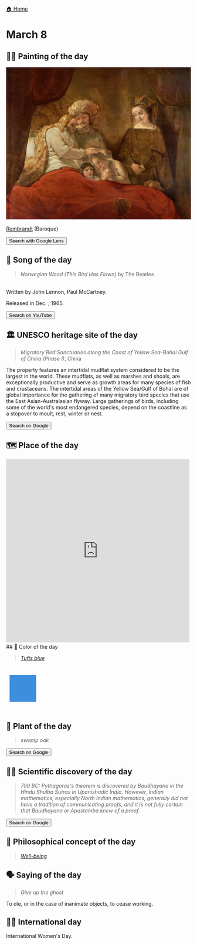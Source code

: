 
[🏠 Home](../../index.md)

# March 8

## 🧑‍🎨 Painting of the day

<img width="600" src="../img/Rembrandt_3.jpg">

[Rembrandt](http://en.wikipedia.org/wiki/Rembrandt) (Baroque)

<button class="btn btn-success"
onclick=" window.open('https://lens.google.com/uploadbyurl?url=https://iretes.github.io/one-a-day/data/img/Rembrandt_3.jpg','_blank')">
Search with Google Lens
</button>

## 🎼 Song of the day

> *Norwegian Wood (This Bird Has Flown)*
by The Beatles

<br />Written by John Lennon, Paul McCartney.

Released in Dec. , 1965.

<button class="btn btn-success"
onclick=" window.open('http://www.youtube.com/search?q=Norwegian Wood (This Bird Has Flown) by The Beatles','_blank')">
Search on YouTube
</button>

## 🏛️ UNESCO heritage site of the day

> *Migratory Bird Sanctuaries along the Coast of Yellow Sea-Bohai Gulf of China (Phase I)*, China

<p>The property features an intertidal mudflat system considered to be the largest in the world. These mudflats, as well as marshes and shoals, are exceptionally productive and serve as growth areas for many species of fish and crustaceans. The intertidal areas of the Yellow Sea/Gulf of Bohai are of global importance for the gathering of many migratory bird species that use the East Asian-Australasian flyway. Large gatherings of birds, including some of the world's most endangered species, depend on the coastline as a stopover to moult, rest, winter or nest.</p>

<button class="btn btn-success"
onclick=" window.open('http://www.google.com/search?q=Migratory Bird Sanctuaries along the Coast of Yellow Sea-Bohai Gulf of China (Phase I)','_blank')">
Search on Google
</button>

## 🗺️ Place of the day

<iframe
src="https://www.mapcrunch.com"
name="mapcrunch"
width="500"
height="500"
allowTransparency="true"
scrolling="no"
frameborder="0"
>
</iframe>
## 🎨 Color of the day

> *[Tufts blue](https://en.wikipedia.org/wiki/Tufts_blue)*

<div style="color:#3E8EDE; font-size: 100px;">&#9632;</div>

## 🌿 Plant of the day

> *swamp oak*

<button class="btn btn-success"
onclick=" window.open('http://www.google.com/search?q=swamp oak','_blank')">
Search on Google
</button>

## 🧑‍🔬 Scientific discovery of the day

> *700 BC: Pythagoras's theorem is discovered by Baudhayana in the Hindu Shulba Sutras in Upanishadic India. However, Indian mathematics, especially North Indian mathematics, generally did not have a tradition of communicating proofs, and it is not fully certain that Baudhayana or Apastamba knew of a proof.*

<button class="btn btn-success"
onclick=" window.open('http://www.google.com/search?q=700 BC: Pythagoras s theorem is discovered by Baudhayana in the Hindu Shulba Sutras in Upanishadic India. However, Indian mathematics, especially North Indian mathematics, generally did not have a tradition of communicating proofs, and it is not fully certain that Baudhayana or Apastamba knew of a proof.','_blank')">
Search on Google
</button>

## 💭 Philosophical concept of the day

> *[Well-being](https://en.wikipedia.org/wiki/Well-being)*

## 🗣️ Saying of the day

> *Give up the ghost*

To
 die, or in the case of inanimate objects, to cease working. 

## 🏳️‍🌈 International day

International Women's Day.